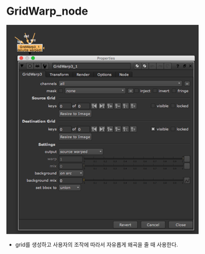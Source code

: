 # GridWarp\_node

![](../../.gitbook/assets/gridwarp_node.png)

* grid를 생성하고 사용자의 조작에 따라서 자유롭게 왜곡을 줄 때 사용한다.

